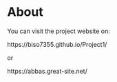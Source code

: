 <h1>About</h1>
<p>You can visit the project website on: </p>
<p>https://biso7355.github.io/Project1/</p>
<p>or</p>
<p>https://abbas.great-site.net/</p>
